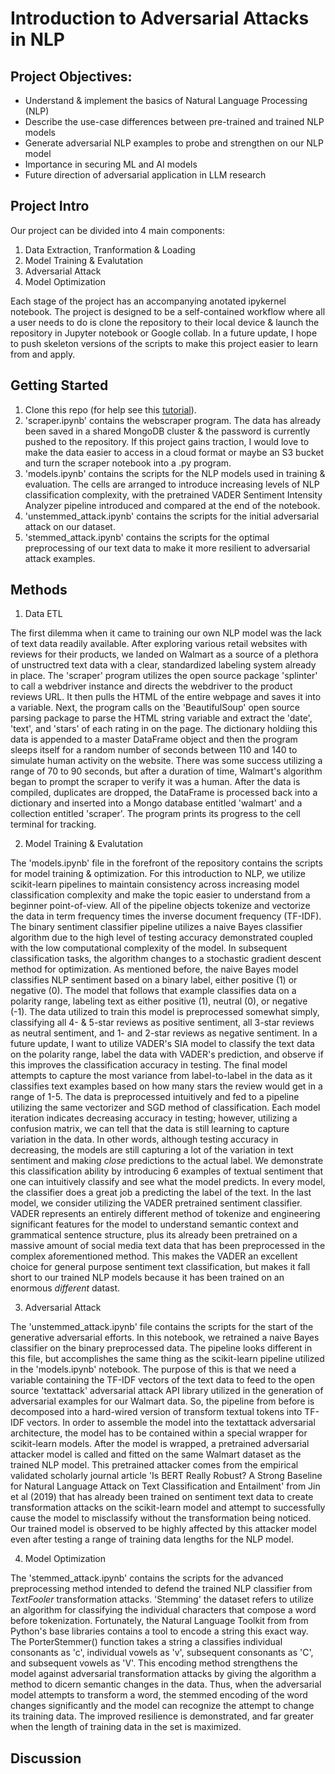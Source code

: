 # Introduction to Adversarial Attacks in NLP


## Project Objectives:
* Understand & implement the basics of Natural Language Processing (NLP) 
* Describe the use-case differences between pre-trained and trained NLP models
* Generate adversarial NLP examples to probe and strengthen on our NLP model
* Importance in securing ML and AI models
* Future direction of adversarial application in LLM research

## Project Intro
Our project can be divided into 4 main components:
1. Data Extraction, Tranformation & Loading
2. Model Training & Evalutation
3. Adversarial Attack 
4. Model Optimization

Each stage of the project has an accompanying anotated ipykernel notebook. The project is designed to be a self-contained workflow where all a user needs to do is clone the repository to their local device & launch the repository in Jupyter notebook or Google collab. In a future update, I hope to push skeleton versions of the scripts to make this project easier to learn from and apply. 

## Getting Started
1. Clone this repo (for help see this [tutorial](https://help.github.com/articles/cloning-a-repository/)).
2. 'scraper.ipynb' contains the webscraper program. The data has already been saved in a shared MongoDB cluster & the password is currently pushed to the repository. If this project gains traction, I would love to make the data easier to access in a cloud format or maybe an S3 bucket and turn the scraper notebook into a .py program. 
3. 'models.ipynb' contains the scripts for the NLP models used in training & evaluation. The cells are arranged to introduce increasing levels of NLP classification complexity, with the pretrained VADER Sentiment Intensity Analyzer pipeline introduced and compared at the end of the notebook. 
4. 'unstemmed_attack.ipynb' contains the scripts for the initial adversarial attack on our dataset. 
5. 'stemmed_attack.ipynb' contains the scripts for the optimal preprocessing of our text data to make it more resilient to adversarial attack examples.

## Methods
1. Data ETL

The first dilemma when it came to training our own NLP model was the lack of text data readily available. After exploring various retail websites with reviews for their products, we landed on Walmart as a source of a plethora of unstructred text data with a clear, standardized labeling system already in place. The 'scraper' program utilizes the open source package 'splinter' to call a webdriver instance and directs the webdriver to the product reviews URL. It then pulls the HTML of the entire webpage and saves it into a variable. Next, the program calls on the 'BeautifulSoup' open source parsing package to parse the HTML string variable and extract the 'date', 'text', and 'stars' of each rating in on the page. The dictionary holdiing this data is appended to a master DataFrame object and then the program sleeps itself for a random number of seconds between 110 and 140 to simulate human activity on the website. There was some success utilizing a range of 70 to 90 seconds, but after a duration of time, Walmart's algorithm began to prompt the scraper to verify it was a human. After the data is compiled, duplicates are dropped, the DataFrame is processed back into a dictionary and inserted into a Mongo database entitled 'walmart' and a collection entitled 'scraper'. The program prints its progress to the cell terminal for tracking. 

2. Model Training & Evalutation

The 'models.ipynb' file in the forefront of the repository contains the scripts for model training & optimization. For this introduction to NLP, we utilize scikit-learn pipelines to maintain consistency across increasing model classification complexity and make the topic easier to understand from a beginner point-of-view. All of the pipeline objects tokenize and vectorize the data in term frequency times the inverse document frequency (TF-IDF). The binary sentiment classifier pipeline utilizes a naive Bayes classifier algorithm due to the high level of testing accuracy demonstrated coupled with the low computational complexity of the model. In subsequent classification tasks, the algorithm changes to a stochastic gradient descent method for optimization. As mentioned before, the naive Bayes model classifies NLP sentiment based on a binary label, either positive (1) or negative (0). The model that follows that example classifies data on a polarity range, labeling text as either positive (1), neutral (0), or negative (-1). The data utilized to train this model is preprocessed somewhat simply, classifying all 4- & 5-star reviews as positive sentiment, all 3-star reviews as neutral sentiment, and 1- and 2-star reviews as negative sentiment. In a future update, I want to utilize VADER's SIA model to classify the text data on the polarity range, label the data with VADER's prediction, and observe if this improves the classification accuracy in testing. The final model attempts to capture the most variance from label-to-label in the data as it classifies text examples based on how many stars the review would get in a range of 1-5. The data is preprocessed intuitively and fed to a pipeline utilizing the same vectorizer and SGD method of classification. Each model iteration indicates decreasing accuracy in testing; however, utilizing a confusion matrix, we can tell that the data is still learning to capture variation in the data. In other words, although testing accuracy in decreasing, the models are still capturing a lot of the variation in text sentiment and making *close* predictions to the actual label. We demonstrate this classification ability by introducing 6 examples of textual sentiment that one can intuitively classify and see what the model predicts. In every model, the classifier does a great job a predicting the label of the text. In the last model, we consider utilizing the VADER pretrained sentiment classifier. VADER represents an entirely different method of tokenize and engineering significant features for the model to understand semantic context and grammatical sentence structure, plus its already been pretrained on a massive amount of social media text data that has been preprocessed in the complex aforementioned method. This makes the VADER an excellent choice for general purpose sentiment text classification, but makes it fall short to our trained NLP models because it has been trained on an enormous *different* datast. 

3. Adversarial Attack

The 'unstemmed_attack.ipynb' file contains the scripts for the start of the generative adversarial efforts. In this notebook, we retrained a naive Bayes classifier on the binary preprocessed data. The pipeline looks different in this file, but accomplishes the same thing as the scikit-learn pipeline utilized in the 'models.ipynb' notebook. The purpose of this is that we need a variable containing the TF-IDF vectors of the text data to feed to the open source 'textattack' adversarial attack API library utilized in the generation of adversarial examples for our Walmart data. So, the pipeline from before is decomposed into a hard-wired version of transform textual tokens into TF-IDF vectors. In order to assemble the model into the textattack adversarial architecture, the model has to be contained within a special wrapper for scikit-learn models. After the model is wrapped, a pretrained adversarial attacker model is called and fitted on the same Walmart dataset as the trained NLP model. This pretrained attacker comes from the empirical validated scholarly journal article 'Is BERT Really Robust? A Strong Baseline for Natural Language Attack on Text Classification and Entailment' from Jin et al (2019) that has already been trained on sentiment text data to create transformation attacks on the scikit-learn model and attempt to successfully cause the model to misclassify without the transformation being noticed. Our trained model is observed to be highly affected by this attacker model even after testing a range of training data lengths for the NLP model. 

4. Model Optimization
   
The 'stemmed_attack.ipynb' contains the scripts for the advanced preprocessing method intended to defend the trained NLP classifier from *TextFooler* transformation attacks. 'Stemming' the dataset refers to utilize an algorithm for classifying the individual characters that compose a word before tokenization. Fortunately, the Natural Language Toolkit from from Python's base libraries contains a tool to encode a string this exact way. The PorterStemmer() function takes a string a classifies individual consonants as 'c', individual vowels as 'v', subsequent consonants as 'C', and subsequent vowels as 'V'. This encoding method strengthens the model against adversarial transformation attacks by giving the algorithm a method to dicern semantic changes in the data. Thus, when the adversarial model attempts to transform a word, the stemmed encoding of the word changes significantly and the model can recognize the attempt to change its training data. The improved resilience is demonstrated, and far greater when the length of training data in the set is maximized. 

## Discussion
